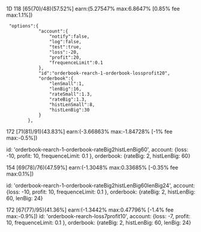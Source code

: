 
1D
118
[65(70)/48)(57.52%] earn:(5.27547% max:6.8647% [0.85% fee max:1.1%])
```
 "options":{
            "account":{
                "notify":false,
                "log":false,
                "test":true,
                "loss":-20,
                "profit":20,
                "frequenceLimit":0.1
            },
            "id":"orderbook-rearch-1-orderbook-lossprofit20",
            "orderbook":{
                "lenSmall":1,
                "lenBig":16,
                "rateSmall":1.3,
                "rateBig":1.3,
                "histLenSmall":8,
                "histLenBig":30
            }
        },
```

172 
[71(81)/91)(43.83%] earn:(-3.66863% max:-1.84728% [-1% fee max:-0.5%])

 id: 'orderbook-rearch-1-orderbook-rateBig2histLenBig60', 
  account: {loss: -10, profit: 10, frequenceLimit: 0.1 },
  orderbook: {rateBig: 2, histLenBig: 60}


154
[69(78)/76)(47.59%] earn:(-1.3048% max:0.33685% [-0.35% fee max:0.1%])

id: 'orderbook-rearch-1-orderbook-rateBig2histLenBig60lenBig24', 
  account: {loss: -10, profit: 10, frequenceLimit: 0.1 },
  orderbook: {rateBig: 2, histLenBig: 60, lenBig: 24}

172
[67(77)/95)(41.36%] earn:(-1.3442% max:0.47796% [-1.4% fee max:-0.9%])
 id: 'orderbook-rearch-loss7profit10', 
  account: {loss: -7, profit: 10, frequenceLimit: 0.1 },
  orderbook: {rateBig: 2, histLenBig: 60, lenBig: 24}